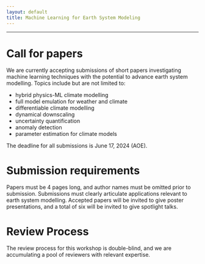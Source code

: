 ```yaml
---
layout: default
title: Machine Learning for Earth System Modeling
---
```

---


# Call for papers

We are currently accepting submissions of short papers investigating machine learning techniques with the potential to advance earth system modelling. Topics include but are not limited to:

- hybrid physics-ML climate modelling
- full model emulation for weather and climate
- differentiable climate modelling
- dynamical downscaling
- uncertainty quantification
- anomaly detection
- parameter estimation for climate models

The deadline for all submissions is June 17, 2024 (AOE).

# Submission requirements

Papers must be 4 pages long, and author names must be omitted prior to submission. Submissions must clearly articulate applications relevant to earth system modelling. Accepted papers will be invited to give poster presentations, and a total of six will be invited to give spotlight talks. 

# Review Process

The review process for this workshop is double-blind, and we are accumulating a pool of reviewers with relevant expertise.
